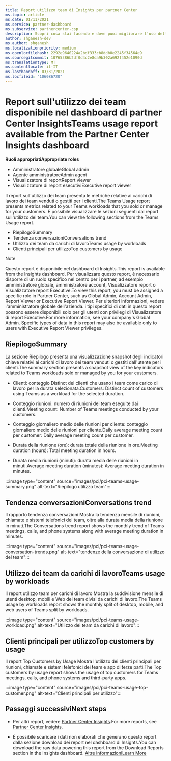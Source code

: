 ```yaml
---
title: Report utilizzo team di Insights per partner Center
ms.topic: article
ms.date: 01/11/2021
ms.service: partner-dashboard
ms.subservice: partnercenter-csp
description: Scopri cosa stai facendo e dove puoi migliorare l'uso delle sottoscrizioni dei team che Vendi o Gestisci per i tuoi clienti.
author: shganesh-dev
ms.author: shganesh
ms.localizationpriority: medium
ms.openlocfilehash: 2292e9640224a2bdf333cb8ddb0e2245f34564e9
ms.sourcegitcommit: 10765386b2df0d4c2e8da9b302a692f452e1090d
ms.translationtype: MT
ms.contentlocale: it-IT
ms.lasthandoff: 03/31/2021
ms.locfileid: "106086720"
---
```

# <a name="teams-usage-report-available-from-the-partner-center-insights-dashboard"></a><span data-ttu-id="d7727-103">Report sull'utilizzo dei team disponibile nel dashboard di partner Center Insights</span><span class="sxs-lookup"><span data-stu-id="d7727-103">Teams usage report available from the Partner Center Insights dashboard</span></span>

<span data-ttu-id="d7727-104">**Ruoli appropriati**</span><span class="sxs-lookup"><span data-stu-id="d7727-104">**Appropriate roles**</span></span>

- <span data-ttu-id="d7727-105">Amministratore globale</span><span class="sxs-lookup"><span data-stu-id="d7727-105">Global admin</span></span>
- <span data-ttu-id="d7727-106">Agente amministratore</span><span class="sxs-lookup"><span data-stu-id="d7727-106">Admin agent</span></span>
- <span data-ttu-id="d7727-107">Visualizzatore di report</span><span class="sxs-lookup"><span data-stu-id="d7727-107">Report viewer</span></span>
- <span data-ttu-id="d7727-108">Visualizzatore di report esecutivi</span><span class="sxs-lookup"><span data-stu-id="d7727-108">Executive report viewer</span></span>

<span data-ttu-id="d7727-109">Il report sull'utilizzo dei team presenta le metriche relative ai carichi di lavoro dei team venduti o gestiti per i clienti.</span><span class="sxs-lookup"><span data-stu-id="d7727-109">The Teams Usage report presents metrics related to your Teams workloads that you sold or manage for your customers.</span></span> <span data-ttu-id="d7727-110">È possibile visualizzare le sezioni seguenti dal report sull'utilizzo dei team.</span><span class="sxs-lookup"><span data-stu-id="d7727-110">You can view the following sections from the Teams Usage report.</span></span>

- <span data-ttu-id="d7727-111">Riepilogo</span><span class="sxs-lookup"><span data-stu-id="d7727-111">Summary</span></span>
- <span data-ttu-id="d7727-112">Tendenza conversazioni</span><span class="sxs-lookup"><span data-stu-id="d7727-112">Conversations trend</span></span>
- <span data-ttu-id="d7727-113">Utilizzo dei team da carichi di lavoro</span><span class="sxs-lookup"><span data-stu-id="d7727-113">Teams usage by workloads</span></span>
- <span data-ttu-id="d7727-114">Clienti principali per utilizzo</span><span class="sxs-lookup"><span data-stu-id="d7727-114">Top customers by usage</span></span>

 > [!NOTE]
 > <span data-ttu-id="d7727-115">Questo report è disponibile nel dashboard di Insights.</span><span class="sxs-lookup"><span data-stu-id="d7727-115">This report is available from the Insights dashboard.</span></span> <span data-ttu-id="d7727-116">Per visualizzare questo report, è necessario disporre di un ruolo specifico nel centro per i partner, ad esempio amministratore globale, amministratore account, Visualizzatore report o Visualizzatore report Executive.</span><span class="sxs-lookup"><span data-stu-id="d7727-116">To view this report, you must be assigned a specific role in Partner Center, such as Global Admin, Account Admin, Report Viewer or Executive Report Viewer.</span></span> <span data-ttu-id="d7727-117">Per ulteriori informazioni, vedere l'amministratore globale dell'azienda. i tipi specifici di dati in questo report possono essere disponibili solo per gli utenti con privilegi di Visualizzatore di report Executive.</span><span class="sxs-lookup"><span data-stu-id="d7727-117">For more information, see your company's Global Admin. Specific types of data in this report may also be available only to users with Executive Report Viewer privileges.</span></span>

## <a name="summary"></a><span data-ttu-id="d7727-118">Riepilogo</span><span class="sxs-lookup"><span data-stu-id="d7727-118">Summary</span></span>

<span data-ttu-id="d7727-119">La sezione Riepilogo presenta una visualizzazione snapshot degli indicatori chiave relativi ai carichi di lavoro dei team venduti o gestiti dall'utente per i clienti.</span><span class="sxs-lookup"><span data-stu-id="d7727-119">The summary section presents a snapshot view of the key indicators related to Teams workloads sold or managed by you for your customers.</span></span>  

- <span data-ttu-id="d7727-120">Clienti: conteggio Distinct dei clienti che usano i team come carico di lavoro per la durata selezionata.</span><span class="sxs-lookup"><span data-stu-id="d7727-120">Customers: Distinct count of customers using Teams as a workload for the selected duration.</span></span>

- <span data-ttu-id="d7727-121">Conteggio riunioni: numero di riunioni dei team eseguite dai clienti.</span><span class="sxs-lookup"><span data-stu-id="d7727-121">Meeting count: Number of Teams meetings conducted by your customers.</span></span>

- <span data-ttu-id="d7727-122">Conteggio giornaliero medio delle riunioni per cliente: conteggio giornaliero medio delle riunioni per cliente.</span><span class="sxs-lookup"><span data-stu-id="d7727-122">Daily average meeting count per customer: Daily average meeting count per customer.</span></span> 

- <span data-ttu-id="d7727-123">Durata della riunione (ore): durata totale della riunione in ore.</span><span class="sxs-lookup"><span data-stu-id="d7727-123">Meeting duration (hours): Total meeting duration in hours.</span></span> 

- <span data-ttu-id="d7727-124">Durata media riunioni (minuti): durata media delle riunioni in minuti.</span><span class="sxs-lookup"><span data-stu-id="d7727-124">Average meeting duration (minutes): Average meeting duration in minutes.</span></span> 

:::image type="content" source="images/pci/pci-teams-usage-summary.png" alt-text="Riepilogo utilizzo team":::

## <a name="conversations-trend"></a><span data-ttu-id="d7727-126">Tendenza conversazioni</span><span class="sxs-lookup"><span data-stu-id="d7727-126">Conversations trend</span></span>

<span data-ttu-id="d7727-127">Il rapporto tendenza conversazioni Mostra la tendenza mensile di riunioni, chiamate e sistemi telefonici dei team, oltre alla durata media della riunione in minuti.</span><span class="sxs-lookup"><span data-stu-id="d7727-127">The Conversations trend report shows the monthly trend of Teams meetings, calls, and phone systems along with average meeting duration in minutes.</span></span>

:::image type="content" source="images/pci/pci-teams-usage-conversation-trends.png" alt-text="tendenze della conversazione di utilizzo del team":::

## <a name="teams-usage-by-workloads"></a><span data-ttu-id="d7727-129">Utilizzo dei team da carichi di lavoro</span><span class="sxs-lookup"><span data-stu-id="d7727-129">Teams usage by workloads</span></span>

<span data-ttu-id="d7727-130">Il report utilizzo team per carichi di lavoro Mostra la suddivisione mensile di utenti desktop, mobili e Web dei team divisi da carichi di lavoro.</span><span class="sxs-lookup"><span data-stu-id="d7727-130">The Teams usage by workloads report shows the monthly split of desktop, mobile, and web users of Teams split by workloads.</span></span>

:::image type="content" source="images/pci/pci-teams-usage-workload.png" alt-text="Utilizzo dei team da carichi di lavoro":::

## <a name="top-customers-by-usage"></a><span data-ttu-id="d7727-132">Clienti principali per utilizzo</span><span class="sxs-lookup"><span data-stu-id="d7727-132">Top customers by usage</span></span>

<span data-ttu-id="d7727-133">Il report Top Customers by Usage Mostra l'utilizzo dei clienti principali per riunioni, chiamate e sistemi telefonici dei team e app di terze parti.</span><span class="sxs-lookup"><span data-stu-id="d7727-133">The Top customers by usage report shows the usage of top customers for Teams meetings, calls, and phone systems and third-party apps.</span></span>

:::image type="content" source="images/pci/pci-teams-usage-top-customer.png" alt-text="Clienti principali per utilizzo":::

## <a name="next-steps"></a><span data-ttu-id="d7727-135">Passaggi successivi</span><span class="sxs-lookup"><span data-stu-id="d7727-135">Next steps</span></span>

- <span data-ttu-id="d7727-136">Per altri report, vedere [Partner Center Insights](partner-center-insights.md).</span><span class="sxs-lookup"><span data-stu-id="d7727-136">For more reports, see [Partner Center Insights](partner-center-insights.md).</span></span>

- <span data-ttu-id="d7727-137">È possibile scaricare i dati non elaborati che generano questo report dalla sezione download dei report nel dashboard di Insights.</span><span class="sxs-lookup"><span data-stu-id="d7727-137">You can download the raw data powering this report from the Download Reports section in the Insights dashboard.</span></span> [<span data-ttu-id="d7727-138">Altre informazioni</span><span class="sxs-lookup"><span data-stu-id="d7727-138">Learn More</span></span>](pci-download-reports.md) 
